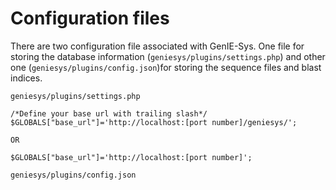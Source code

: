 # Configuration files

There are two configuration file associated with GenIE-Sys. One file for storing the database information \(`geniesys/plugins/settings.php`\) and other one  \(`geniesys/plugins/config.json`\)for storing the sequence files and blast indices.

`geniesys/plugins/settings.php`

```text
/*Define your base url with trailing slash*/
$GLOBALS["base_url"]='http://localhost:[port number]/geniesys/';

OR

$GLOBALS["base_url"]='http://localhost:[port number]';
```

`geniesys/plugins/config.json`

```text

```

